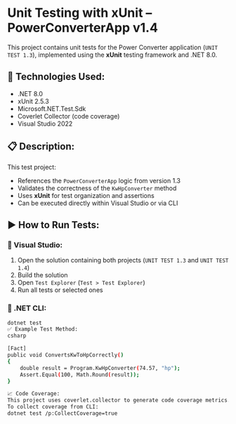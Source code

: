 # Unit Testing with xUnit – PowerConverterApp v1.4

This project contains unit tests for the Power Converter application (`UNIT TEST 1.3`), implemented using the **xUnit** testing framework and .NET 8.0.

## 🧪 Technologies Used:
- .NET 8.0
- xUnit 2.5.3
- Microsoft.NET.Test.Sdk
- Coverlet Collector (code coverage)
- Visual Studio 2022

## 📋 Description:
This test project:
- References the `PowerConverterApp` logic from version 1.3
- Validates the correctness of the `KwHpConverter` method
- Uses **xUnit** for test organization and assertions
- Can be executed directly within Visual Studio or via CLI

## ▶️ How to Run Tests:

### 🔹 Visual Studio:
1. Open the solution containing both projects (`UNIT TEST 1.3` and `UNIT TEST 1.4`)
2. Build the solution
3. Open `Test Explorer` (`Test > Test Explorer`)
4. Run all tests or selected ones

### 🔹 .NET CLI:
```bash
dotnet test
✅ Example Test Method:
csharp

[Fact]
public void ConvertsKwToHpCorrectly()
{
    double result = Program.KwHpConverter(74.57, "hp");
    Assert.Equal(100, Math.Round(result));
}

📈 Code Coverage:
This project uses coverlet.collector to generate code coverage metrics.
To collect coverage from CLI:
dotnet test /p:CollectCoverage=true
